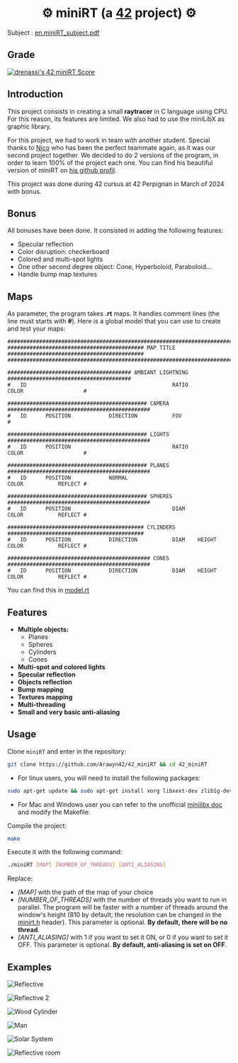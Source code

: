 # <div align="center">⚙️ miniRT (a [42](https://42perpignan.fr/) project) ⚙️</div>

Subject : [en.miniRT_subject.pdf](subject/en.subject.pdf)

## Grade
[![drenassi's 42 miniRT Score](https://badge42.coday.fr/api/v2/clph33bao098101t6vnzqbe17/project/3531971)](https://github.com/Coday-meric/badge42)

## Introduction
This project consists in creating a small **raytracer** in C language using CPU. For this reason, its features are limited. We also had to use the miniLibX as graphic library.

For this project, we had to work in team with another student. Special thanks to [Nico](https://github.com/Floperatok) who has been the perfect teammate again, as it was our second project together. We decided to do 2 versions of the program, in order to learn 100% of the project each one. You can find his beautiful version of miniRT on [his github profil](https://github.com/Floperatok/42-miniRT).

This project was done during 42 cursus at 42 Perpignan in March of 2024 with bonus.

## Bonus
All bonuses have been done. It consisted in adding the following features:
- Specular reflection
- Color disruption: checkerboard
- Colored and multi-spot lights
- One other second degree object: Cone, Hyperboloid, Paraboloid...
- Handle bump map textures

## Maps
As parameter, the program takes **.rt** maps. It handles comment lines (the line must starts with **#**).
Here is a global model that you can use to create and test your maps:

```
#################################################################################################
########################################### MAP TITLE ###########################################
#################################################################################################

####################################### AMBIANT LIGHTNING #######################################
#	ID												RATIO				COLOR					#

############################################ CAMERA #############################################
#	ID		POSITION			DIRECTION			FOV											#

############################################ LIGHTS #############################################
#	ID		POSITION								RATIO				COLOR					#

############################################ PLANES #############################################
#	ID		POSITION			NORMAL									COLOR			REFLECT	#

############################################ SPHERES #############################################
#	ID		POSITION								DIAM				COLOR			REFLECT	#

########################################### CYLINDERS ###########################################
#	ID		POSITION			DIRECTION			DIAM	HEIGHT		COLOR			REFLECT	#

############################################# CONES #############################################
#	ID		POSITION			DIRECTION			DIAM	HEIGHT		COLOR			REFLECT	#
```

You can find this in [model.rt](maps/model.rt)</a>

## Features
- **Multiple objects:**
    - Planes
    - Spheres
    - Cylinders
    - Cones
- **Multi-spot and colored lights**
- **Specular reflection**
- **Objects reflection**
- **Bump mapping**
- **Textures mapping**
- **Multi-threading**
- **Small and very basic anti-aliasing**

## Usage
Clone `miniRT` and enter in the repository:
```sh
git clone https://github.com/Arawyn42/42_miniRT && cd 42_miniRT
```

- For linux users, you will need to install the following packages:
```sh
sudo apt-get update && sudo apt-get install xorg libxext-dev zlib1g-dev libbsd-dev && sudo apt-get upgrade
```
- For Mac and Windows user you can refer to the unofficial [minilibx doc](https://harm-smits.github.io/42docs/libs/minilibx/getting_started.html) and modify the Makefile.

Compile the project:
```sh
make
```

Execute it with the following command:
```sh
./miniRT [MAP] [NUMBER_OF_THREADS] [ANTI_ALIASING]
```
Replace:
- *[MAP]* with the path of the map of your choice
- *[NUMBER_OF_THREADS]* with the number of threads you want to run in parallel. The program will be faster with a number of threads around the window's height (810 by default; the resolution can be changed in the [minirt.h](includes/minirt.h) header). This parameter is optional. **By default, there will be no thread**.
- *[ANTI_ALIASING]* with 1 if you want to set it ON, or 0 if you want to set it OFF. This parameter is optional. **By default, anti-aliasing is set on OFF**.

## Examples
![Reflective](examples/reflective.png)

![Reflective 2](examples/reflective2.png)

![Wood Cylinder](examples/wood.png)

![Man](examples/man.png)

![Solar System](examples/solar_system.png)

![Reflective room](examples/reflective_room.png)
